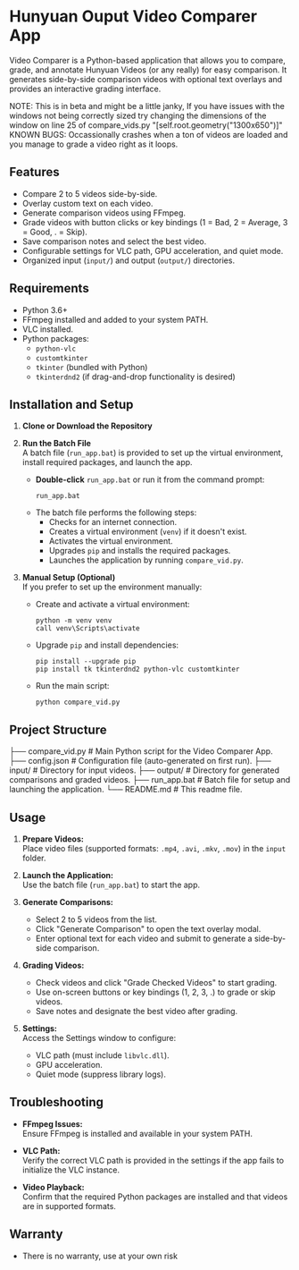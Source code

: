 # Hunyuan Ouput Video Comparer App

Video Comparer is a Python-based application that allows you to compare, grade, and annotate Hunyuan Videos (or any really) for easy comparison. It generates side-by-side comparison videos with optional text overlays and provides an interactive grading interface.

NOTE: This is in beta and might be a little janky, If you have issues with the windows not being correctly sized try changing the dimensions of the window on line 25 of compare_vids.py "[self.root.geometry("1300x650")]"
KNOWN BUGS: Occassionally crashes when a ton of videos are loaded and you manage to grade a video right as it loops. 

## Features

- Compare 2 to 5 videos side-by-side.
- Overlay custom text on each video.
- Generate comparison videos using FFmpeg.
- Grade videos with button clicks or key bindings (1 = Bad, 2 = Average, 3 = Good, . = Skip).
- Save comparison notes and select the best video.
- Configurable settings for VLC path, GPU acceleration, and quiet mode.
- Organized input (`input/`) and output (`output/`) directories.

## Requirements

- Python 3.6+
- FFmpeg installed and added to your system PATH.
- VLC installed.
- Python packages:
  - `python-vlc`
  - `customtkinter`
  - `tkinter` (bundled with Python)
  - `tkinterdnd2` (if drag-and-drop functionality is desired)

## Installation and Setup

1. **Clone or Download the Repository**

2. **Run the Batch File**  
   A batch file (`run_app.bat`) is provided to set up the virtual environment, install required packages, and launch the app.

   - **Double-click** `run_app.bat` or run it from the command prompt:
     ```batch
     run_app.bat
     ```
   - The batch file performs the following steps:
     - Checks for an internet connection.
     - Creates a virtual environment (`venv`) if it doesn't exist.
     - Activates the virtual environment.
     - Upgrades `pip` and installs the required packages.
     - Launches the application by running `compare_vid.py`.

3. **Manual Setup (Optional)**  
   If you prefer to set up the environment manually:
   - Create and activate a virtual environment:
     ```batch
     python -m venv venv
     call venv\Scripts\activate
     ```
   - Upgrade `pip` and install dependencies:
     ```batch
     pip install --upgrade pip
     pip install tk tkinterdnd2 python-vlc customtkinter
     ```
   - Run the main script:
     ```batch
     python compare_vid.py
     ```

## Project Structure

├── compare_vid.py # Main Python script for the Video Comparer App. 
├── config.json # Configuration file (auto-generated on first run). 
├── input/ # Directory for input videos. 
├── output/ # Directory for generated comparisons and graded videos. 
├── run_app.bat # Batch file for setup and launching the application. 
└── README.md # This readme file.


## Usage

1. **Prepare Videos:**  
   Place video files (supported formats: `.mp4`, `.avi`, `.mkv`, `.mov`) in the `input` folder.

2. **Launch the Application:**  
   Use the batch file (`run_app.bat`) to start the app.

3. **Generate Comparisons:**  
   - Select 2 to 5 videos from the list.
   - Click "Generate Comparison" to open the text overlay modal.
   - Enter optional text for each video and submit to generate a side-by-side comparison.

4. **Grading Videos:**  
   - Check videos and click "Grade Checked Videos" to start grading.
   - Use on-screen buttons or key bindings (1, 2, 3, .) to grade or skip videos.
   - Save notes and designate the best video after grading.

5. **Settings:**  
   Access the Settings window to configure:
   - VLC path (must include `libvlc.dll`).
   - GPU acceleration.
   - Quiet mode (suppress library logs).

## Troubleshooting

- **FFmpeg Issues:**  
  Ensure FFmpeg is installed and available in your system PATH.

- **VLC Path:**  
  Verify the correct VLC path is provided in the settings if the app fails to initialize the VLC instance.

- **Video Playback:**  
  Confirm that the required Python packages are installed and that videos are in supported formats.

## Warranty

- There is no warranty, use at your own risk
